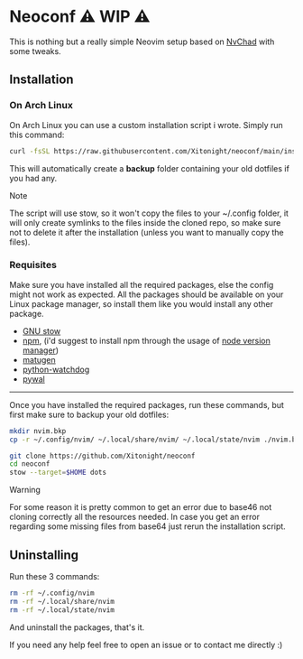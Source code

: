 # Neoconf ⚠️ WIP ⚠️

This is nothing but a really simple Neovim setup based on [NvChad](https://nvchad.com/) with some tweaks.

## Installation

### On Arch Linux

On Arch Linux you can use a custom installation script i wrote.
Simply run this command:

```bash
curl -fsSL https://raw.githubusercontent.com/Xitonight/neoconf/main/install.sh | bash
```

This will automatically create a **backup** folder containing your old dotfiles if you had any.

> [!NOTE]
> The script will use stow, so it won't copy the files to your ~/.config folder, it will only create symlinks to the files inside the cloned repo, so make sure not to delete it after the installation (unless you want to manually copy the files).

### Requisites

Make sure you have installed all the required packages, else the config might not work as expected.
All the packages should be available on your Linux package manager, so install them like you would install any other package.

- [GNU stow](https://www.gnu.org/software/stow/)
- [npm](https://www.npmjs.com), (i'd suggest to install npm through the usage of [node version manager](https://github.com/nvm-sh/nvm))
- [matugen](https://github.com/InioX/matugen) 
- [python-watchdog](https://pypi.org/project/watchdog/)
- [pywal](https://github.com/dylanaraps/pywal) 

----------

Once you have installed the required packages, run these commands, but first make sure to backup your old dotfiles:

```bash
mkdir nvim.bkp
cp -r ~/.config/nvim/ ~/.local/share/nvim/ ~/.local/state/nvim ./nvim.bkp
```

```bash
git clone https://github.com/Xitonight/neoconf
cd neoconf
stow --target=$HOME dots
```

> [!WARNING]
> For some reason it is pretty common to get an error due to base46 not cloning correctly all the resources needed. In case you get an error regarding some missing files from base64 just rerun the installation script.

## Uninstalling

Run these 3 commands:

```bash
rm -rf ~/.config/nvim
rm -rf ~/.local/share/nvim
rm -rf ~/.local/state/nvim
```

And uninstall the packages, that's it.

If you need any help feel free to open an issue or to contact me directly :)
